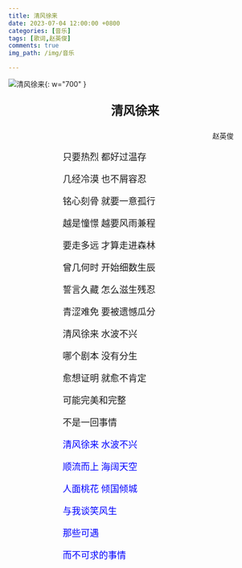 ```yaml
---
title: 清风徐来
date: 2023-07-04 12:00:00 +0800
categories: [音乐]
tags: [歌词,赵英俊]
comments: true
img_path: /img/音乐

---
```


![清风徐来](清风徐来.jpg){: w="700" }

<p align="center" style="font-family:微软雅黑;font-size:x-large;font-weight:bold"> 清风徐来 </p>

<p align="right" style="padding-right:4em;font-family:微软雅黑"> 赵英俊 </p>

<p style="text-indent:6em;font-family:宋体;font-size:large"> 只要热烈 都好过温存 </p>

<p style="text-indent:6em;font-family:宋体;font-size:large"> 几经冷漠 也不屑容忍 </p>

<p style="text-indent:6em;font-family:宋体;font-size:large"> 铭心刻骨 就要一意孤行 </p>

<p style="text-indent:6em;font-family:宋体;font-size:large"> 越是憧憬 越要风雨兼程 </p>

<p style="text-indent:6em;font-family:宋体;font-size:large"> 要走多远 才算走进森林 </p>

<p style="text-indent:6em;font-family:宋体;font-size:large"> 曾几何时 开始细数生辰 </p>

<p style="text-indent:6em;font-family:宋体;font-size:large"> 誓言久藏 怎么滋生残忍 </p>

<p style="text-indent:6em;font-family:宋体;font-size:large"> 青涩难免 要被遗憾瓜分 </p>

<p style="text-indent:6em;font-family:宋体;font-size:large"> 清风徐来 水波不兴 </p>

<p style="text-indent:6em;font-family:宋体;font-size:large"> 哪个剧本 没有分生 </p>

<p style="text-indent:6em;font-family:宋体;font-size:large"> 愈想证明 就愈不肯定 </p>

<p style="text-indent:6em;font-family:宋体;font-size:large"> 可能完美和完整 </p>

<p style="text-indent:6em;font-family:宋体;font-size:large"> 不是一回事情 </p>

<p style="text-indent:6em;font-family:宋体;font-size:large;color:blue"> 清风徐来 水波不兴 </p>

<p style="text-indent:6em;font-family:宋体;font-size:large;color:blue"> 顺流而上 海阔天空 </p>

<p style="text-indent:6em;font-family:宋体;font-size:large;color:blue"> 人面桃花 倾国倾城 </p>

<p style="text-indent:6em;font-family:宋体;font-size:large;color:blue"> 与我谈笑风生 </p>

<p style="text-indent:6em;font-family:宋体;font-size:large;color:blue"> 那些可遇 </p>

<p style="text-indent:6em;font-family:宋体;font-size:large;color:blue"> 而不可求的事情 </p>
